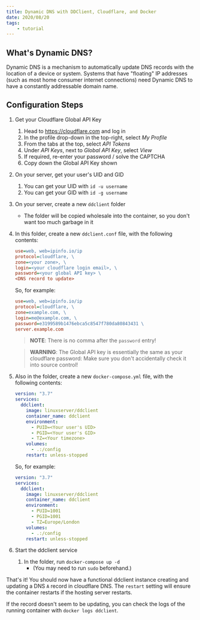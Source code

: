 ```yaml
---
title: Dynamic DNS with DDClient, Cloudflare, and Docker
date: 2020/08/20
tags:
    - tutorial
---
```


## What's Dynamic DNS?

Dynamic DNS is a mechanism to automatically update DNS records with the
location of a device or system. Systems that have "floating" IP addresses
(such as most home consumer internet connections) need Dynamic DNS to have a
constantly addressable domain name.

## Configuration Steps

1. Get your Cloudflare Global API Key
   1. Head to https://cloudflare.com and log in
   2. In the profile drop-down in the top-right, select *My Profile*
   3. From the tabs at the top, select *API Tokens*
   4. Under *API Keys*, next to *Global API Key*, select *View*
   5. If required, re-enter your password / solve the CAPTCHA
   6. Copy down the Global API Key shown
2. On your server, get your user's UID and GID
   1. You can get your UID with `id -u username`
   2. You can get your GID with `id -g username`
3. On your server, create a new `ddclient` folder
   - The folder will be copied wholesale into the container, so you don't
     want too much garbage in it
4. In this folder, create a new `ddclient.conf` file, with the following
   contents:

   ```ini title=ddclient.conf
   use=web, web=ipinfo.io/ip
   protocol=cloudflare, \
   zone=<your zone>, \
   login=<your cloudflare login email>, \
   password=<your global API key> \
   <DNS record to update>
   ```

   So, for example:

   ```ini title="Example ddclient.conf"
   use=web, web=ipinfo.io/ip
   protocol=cloudflare, \
   zone=example.com, \
   login=me@example.com, \
   password=e3199589b1476ebca5c8547f780da80843431 \
   server.example.com
   ```

   > **NOTE**: There is no comma after the `password` entry!

   > **WARNING**: The Global API key is essentially the same as your
   cloudflare password: Make sure you don't accidentally check it into source
   control!
5. Also in the folder, create a new `docker-compose.yml` file, with the
   following contents:

   ```yml title=docker-compose.yml
   version: "3.7"
   services:
     ddclient:
       image: linuxserver/ddclient
       container_name: ddclient
       environment:
         - PUID=<Your user's UID>
         - PGID=<Your user's GID>
         - TZ=<Your timezone>
       volumes:
         - .:/config
       restart: unless-stopped
   ```

   So, for example:

   ```yml title="Example ddclient.conf"
   version: "3.7"
   services:
     ddclient:
       image: linuxserver/ddclient
       container_name: ddclient
       environment:
         - PUID=1001
         - PGID=1001
         - TZ=Europe/London
       volumes:
         - .:/config
       restart: unless-stopped
   ```

6. Start the ddclient service
   1. In the folder, run `docker-compose up -d`
      - (You may need to run `sudo` beforehand.)

That's it! You should now have a functional ddclient instance creating and
updating a DNS `A` record in cloudflare DNS. The `restart` setting will
ensure the container restarts if the hosting server restarts.

If the record doesn't seem to be updating, you can check the logs of the
running container with `docker logs ddclient`.
